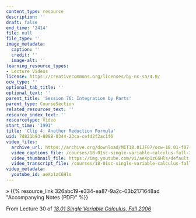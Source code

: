 ```yaml
---
content_type: resource
description: ''
draft: false
end_time: '2414'
file: null
file_type: ''
image_metadata:
  caption: ''
  credit: ''
  image-alt: ''
learning_resource_types:
- Lecture Videos
license: https://creativecommons.org/licenses/by-nc-sa/4.0/
ocw_type: ''
optional_tab_title: ''
optional_text: ''
parent_title: 'Session 76: Integration by Parts'
parent_type: CourseSection
related_resources_text: ''
resource_index_text: ''
resourcetype: Video
start_time: '1991'
title: 'Clip 4: Another Reduction Formula'
uid: 7d821b93-8088-0344-23ca-cefd2f2ac1f6
video_files:
  archive_url: https://archive.org/download/MIT18.01JF07/ocw-18.01-f07-lec30_300k.mp4
  video_captions_file: /courses/18-01sc-single-variable-calculus-fall-2010/cf2806fe750d5e35a5f76912b4d3ada2_aeXp1zC6Hls.vtt
  video_thumbnail_file: https://img.youtube.com/vi/aeXp1zC6Hls/default.jpg
  video_transcript_file: /courses/18-01sc-single-variable-calculus-fall-2010/89f4c1546399a769a06f0d05179759c2_aeXp1zC6Hls.pdf
video_metadata:
  youtube_id: aeXp1zC6Hls
---
```

» {{% resource_link 326abc19-e334-ea87-9a2c-03b2171648ad "Accompanying Notes (PDF)" %}}

From Lecture 30 of [_18.01 Single Variable Calculus, Fall 2006_](/courses/18-01-single-variable-calculus-fall-2006/video_galleries/video-lectures)